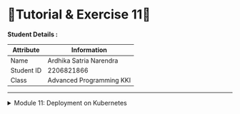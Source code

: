 # 📝Tutorial & Exercise 11📝

**Student Details :**

|  Attribute    | Information                |
|---------------|----------------------------|
| Name          | Ardhika Satria Narendra    |
| Student ID    | 2206821866                 |
| Class         | Advanced Programming KKI   |

---
<details>
<summary>Module 11: Deployment on Kubernetes</summary>

## Questions and Answers

### -> Reflection on Hello Minikube

![alt text](image.png)

![alt text](image-1.png)

#### 1. What do you see in the logs? Does the number of logs increase each time you open the app?
Before the application is exposed as a service, the logs capture mainly backend operations such as pulling images, starting containers, and registering nodes. These entries reflect the setup and maintenance processes of the Kubernetes environment. Once the application is exposed, each access to the app triggers new log entries, primarily showing HTTP request logs. These entries indicate active interactions with the service, such as GET and POST requests, and detail the servicing of these requests. As a result, the number of logs increases proportionally with each visit to the application, demonstrating direct user interaction. This change highlights the shift from system-focused logs to user interaction logs, giving insight into both the operational status and the active usage of our application.

![alt text](image-2.png)

#### 2. What is the purpose of the `-n` option and why did the output not list the pods/services that you explicitly created?
The `-n` option in `kubectl` commands specifies the namespace from which to list resources, helping to organize and isolate them based on their purpose or ownership. When we use `kubectl get` without the `-n` option, it defaults to the 'default' namespace, which typically contains the resources directly created and managed during typical application deployments. In contrast, specifying `-n kube-system` targets the `kube-system` namespace, which is reserved for system-critical resources necessary for Kubernetes itself to function, such as the DNS service, metrics server, and internal Kubernetes management processes. Since the deployments and services we created during the tutorial were not in the `kube-system` namespace but in the default one, they do not appear in the output when querying `kube-system`. This distinction is crucial for understanding how Kubernetes segregates system components from user-deployed applications, ensuring orderly management and operational clarity across different types of resources.

### -> Reflection on Rolling Update & Kubernetes Manifest File

![alt text](image-5.png)

![alt text](image-4.png)

![alt text](image-3.png)

![alt text](image-6.png)

#### 1. What is the difference between Rolling Update and Recreate deployment strategy?
- **Rolling Update:** This strategy methodically replaces old pods with new ones while maintaining service availability, crucial for production environments where uptime is critical. An instance where I applied this was during a critical update of our customer-facing payment service, which allowed us to introduce necessary enhancements without interrupting user transactions.

- **Recreate Deployment:** This strategy temporarily brings down the entire service, replacing all pods simultaneously, which can lead to noticeable downtime. I used this method during the off-peak hours for our internal reporting tool, which tolerates downtime and allowed for a simpler update process.

#### 2. Try deploying the Spring Petclinic REST using Recreate deployment strategy and document your attempt.
- First, I modify the `deployment.yaml` file to set the deployment strategy to `Recreate`, and then proceed to deploy it.

![alt text](image-7.png)

- Subsequently, I simulate an update by changing the image and then check the update status.

![alt text](image-8.png)

- From the observed outcomes, it is evident that the   `Recreate` deployment strategy terminates all existing pods before spawning new ones, as indicated by the `OldReplicaSets` value being none.

![alt text](image-10.png)

![alt text](image-9.png)

#### 3. Prepare different manifest files for executing Recreate deployment strategy.
Below is the file deployment-recreate.yaml for executing Recreate deployment strategy:

```
apiVersion: apps/v1
kind: Deployment
metadata:
  annotations:
    deployment.kubernetes.io/revision: "1"
    kubectl.kubernetes.io/last-applied-configuration: |
      {"apiVersion":"apps/v1","kind":"Deployment","metadata":{"annotations":{"deployment.kubernetes.io/revision":"4"},"creationTimestamp":"2024-05-13T13:26:28Z","generation":5,"labels":{"app":"spring-petclinic-rest"},"name":"spring-petclinic-rest","namespace":"default","resourceVersion":"6356","uid":"d297e495-ba99-44a8-86d1-1e1c4ec92094"},"spec":{"progressDeadlineSeconds":600,"replicas":4,"revisionHistoryLimit":10,"selector":{"matchLabels":{"app":"spring-petclinic-rest"}},"strategy":{"type":"Recreate"},"template":{"metadata":{"creationTimestamp":null,"labels":{"app":"spring-petclinic-rest"}},"spec":{"containers":[{"image":"docker.io/springcommunity/spring-petclinic-rest:3.2.1","imagePullPolicy":"IfNotPresent","name":"spring-petclinic-rest","resources":{},"terminationMessagePath":"/dev/termination-log","terminationMessagePolicy":"File"}],"dnsPolicy":"ClusterFirst","restartPolicy":"Always","schedulerName":"default-scheduler","securityContext":{},"terminationGracePeriodSeconds":30}}},"status":{"availableReplicas":4,"conditions":[{"lastTransitionTime":"2024-05-13T13:38:23Z","lastUpdateTime":"2024-05-13T13:38:23Z","message":"Deployment has minimum availability.","reason":"MinimumReplicasAvailable","status":"True","type":"Available"},{"lastTransitionTime":"2024-05-13T13:26:28Z","lastUpdateTime":"2024-05-13T13:53:23Z","message":"ReplicaSet \"spring-petclinic-rest-54f476f68\" has successfully progressed.","reason":"NewReplicaSetAvailable","status":"True","type":"Progressing"}],"observedGeneration":5,"readyReplicas":4,"replicas":4,"updatedReplicas":4}}
  creationTimestamp: "2024-05-13T16:39:41Z"
  generation: 1
  labels:
    app: spring-petclinic-rest
  name: spring-petclinic-rest
  namespace: default
  resourceVersion: "5194"
  uid: b1dfeb59-de07-42a9-98ad-35ff96cd7ee3
spec:
  progressDeadlineSeconds: 600
  replicas: 4
  revisionHistoryLimit: 10
  selector:
    matchLabels:
      app: spring-petclinic-rest
  strategy:
    type: Recreate
  template:
    metadata:
      creationTimestamp: null
      labels:
        app: spring-petclinic-rest
    spec:
      containers:
      - image: docker.io/springcommunity/spring-petclinic-rest:3.2.1
        imagePullPolicy: IfNotPresent
        name: spring-petclinic-rest
        resources: {}
        terminationMessagePath: /dev/termination-log
        terminationMessagePolicy: File
      dnsPolicy: ClusterFirst
      restartPolicy: Always
      schedulerName: default-scheduler
      securityContext: {}
      terminationGracePeriodSeconds: 30
status:
  availableReplicas: 4
  conditions:
  - lastTransitionTime: "2024-05-13T16:39:44Z"
    lastUpdateTime: "2024-05-13T16:39:44Z"
    message: Deployment has minimum availability.
    reason: MinimumReplicasAvailable
    status: "True"
    type: Available
  - lastTransitionTime: "2024-05-13T16:39:41Z"
    lastUpdateTime: "2024-05-13T16:39:44Z"
    message: ReplicaSet "spring-petclinic-rest-54f476f68" has successfully progressed.
    reason: NewReplicaSetAvailable
    status: "True"
    type: Progressing
  observedGeneration: 1
  readyReplicas: 4
  replicas: 4
  updatedReplicas: 4


```

#### 4. What do you think are the benefits of using Kubernetes manifest files? Recall your experience in deploying the app manually and compare it to your experience when deploying the same app by applying the manifest files (i.e., invoking `kubectl apply -f` command) to the cluster.

Kubernetes manifest files provide a standardized way of defining applications and services within the cluster. By using these files, we can ensure consistent configurations across different environments and deployments. This is beneficial compared to manual deployments which might vary slightly each time and are more prone to human error.

---

</details>